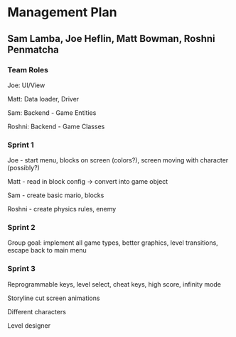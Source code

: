 # Management Plan
## Sam Lamba, Joe Heflin, Matt Bowman, Roshni Penmatcha

### Team Roles

Joe: UI/View

Matt: Data loader, Driver

Sam: Backend - Game Entities

Roshni: Backend - Game Classes

### Sprint 1

Joe - start menu, blocks on screen (colors?), screen moving with character (possibly?)

Matt - read in block config -> convert into game object

Sam - create basic mario, blocks

Roshni - create physics rules, enemy

### Sprint 2

Group goal: implement all game types, better graphics, level transitions, escape back to main menu

### Sprint 3

Reprogrammable keys, level select, cheat keys, high score, infinity mode

Storyline cut screen animations

Different characters

Level designer
